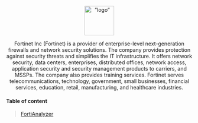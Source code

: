 
<div><p align="center">
<img src="https://upload.wikimedia.org/wikipedia/commons/thumb/6/62/Fortinet_logo.svg/2560px-Fortinet_logo.svg.png"  alt=”logo” width=80>
<p align="center">Fortinet Inc (Fortinet) is a provider of enterprise-level next-generation firewalls and network security solutions. The company provides protection against security threats and simplifies the IT infrastructure. It offers network security, data centers, enterprises, distributed offices, network access, application security and security management products to carriers, and MSSPs. The company also provides training services. Fortinet serves telecommunications, technology, government, small businesses, financial services, education, retail, manufacturing, and healthcare industries.</p></div>

#### Table of content

> [FortiAnalyzer](/Network/Fortinet/FortiAnalyzer)

